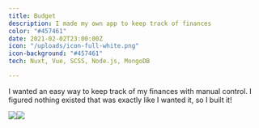 ```yaml
---
title: Budget
description: I made my own app to keep track of finances
color: "#457461"
date: 2021-02-02T23:00:00Z
icon: "/uploads/icon-full-white.png"
icon-background: "#457461"
tech: Nuxt, Vue, SCSS, Node.js, MongoDB

---
```

I wanted an easy way to keep track of my finances with manual control. I figured nothing existed that was exactly like I wanted it, so I built it!

![](/uploads/img_1583.PNG)![](/uploads/img_1584.PNG)